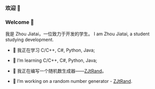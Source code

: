 ### 欢迎 👋
### Welcome 👋

我是 Zhou Jiatai，一位致力于开发的学生。
I am Zhou Jiatai, a student studying development.

- 🌱 我正在学习 C/C++, C#, Python, Java;
- 🌱 I’m learning C/C++, C#, Python, Java;

- 🔭 我正在编写一个随机数生成器——[ZJtRand](https://github.com/ZhouJiatai/ZJtRand)。
- 🔭 I’m working on a random number generator - [ZJtRand](https://github.com/ZhouJiatai/ZJtRand).

<!--
**ZhouJiatai/ZhouJiatai** is a ✨ _special_ ✨ repository because its `README.md` (this file) appears on your GitHub profile.

Here are some ideas to get you started:

- 🔭 I’m currently working on ...
- 🌱 I’m currently learning ...
- 👯 I’m looking to collaborate on ...
- 🤔 I’m looking for help with ...
- 💬 Ask me about ...
- 📫 How to reach me: ...
- 😄 Pronouns: ...
- ⚡ Fun fact: ...
-->
